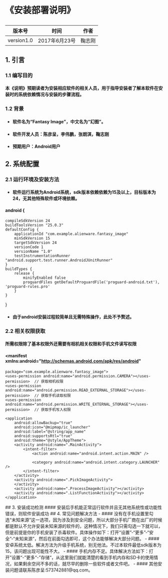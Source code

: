 # 《安装部署说明》
## 
版本号 | 时间 | 作者
---|--- | ---
version1.0 | 2017年6月23号 | 鞠志刚
## 1. 引言
### 1.1 编写目的
#### 本《说明》预期读者为安装相应软件的相关人员，用于指导安装者了解本软件在安装时的系统依赖情况与安装的步骤流程。
### 1.2 背景
- #### 软件名为“Fantasy Image”，中文名为“幻图”。
- #### 软件开发人员：陈彦呈，李伟鹏，张朗淇，鞠志刚
- #### 预期用户：Android用户
## 2. 系统配置
### 2.1 运行环境及安装方法
- ####  软件运行系统为Android系统，sdk版本依赖依赖为15及以上，目标版本为24，无其他特殊软件或环境依赖。
#### android {
    compileSdkVersion 24
    buildToolsVersion "25.0.3"
    defaultConfig {
        applicationId "com.example.alienware.fantasy_image"
        minSdkVersion 15
        targetSdkVersion 24
        versionCode 1
        versionName "1.0"
        testInstrumentationRunner "android.support.test.runner.AndroidJUnitRunner"
    }
    buildTypes {
        release {
            minifyEnabled false
            proguardFiles getDefaultProguardFile('proguard-android.txt'), 'proguard-rules.pro'
        }
    }
}
- #### 由于android安装过程较简单且无需特殊操作，此处不予赘述。
### 2.2 相关权限获取
#### 所需权限除了基本权限外还需要有相机相关权限和手机文件读写权限
#### <manifest xmlns:android="http://schemas.android.com/apk/res/android"
    package="com.example.alienware.fantasy_image">
    <uses-permission android:name="android.permission.CAMERA"></uses-permission>  // 获取相机权限
    <uses-permission android:name="android.permission.READ_EXTERNAL_STORAGE"></uses-permission>  // 获取手机读取权限
    <uses-permission android:name="android.permission.WRITE_EXTERNAL_STORAGE"></uses-permission>  // 获取手机写入权限

    <application
        android:allowBackup="true"
        android:icon="@mipmap/ic_launcher"
        android:label="@string/app_name"
        android:supportsRtl="true"
        android:theme="@style/AppTheme">
        <activity android:name=".MainActivity">
            <intent-filter>
                <action android:name="android.intent.action.MAIN" />

                <category android:name="android.intent.category.LAUNCHER" />
            </intent-filter>
        </activity>
        <activity android:name=".PickImageActivity">
        </activity>
        <activity android:name=".ProcessImageActivity"></activity>
        <activity android:name=".ListFunctionActivity"></activity>
    </application>

</manifest>
## 3. 安装成功检测
#### 安装后手机能正常运行软件并且无其他系统性或功能性错误，则软件安装成功
## 4. 常见问题解决方法
- #### 没有在手机设置里勾选“未知来源”这一选项，因为涉及到安全问题，所以大部分手机厂商在出厂的时候都是默认不允许安装未知来源的软件的，这种情况下，我们只需勾选一下就可以，但是前提是你的手机安装了杀毒软件。具体操作如下：打开“设置”-“更多”-“安全”-“未知来源”，然后在前面勾选即可，这个办法能够解决大部分问题。
- #### 安卓系统太低。解决方法为升级手机系统，别无他法。不过本软件最低sdk版本为15，该问题出现可能性不大。
- #### 手机内存不足。具体解决方法如下：打开”设置“-”更多“-”存储“，从这里我们就能清楚的看到手机内存和SD卡的使用情况，如果剩余空间不多的话，就尽早的删除一些软件或者文件吧。
- #### 其他安装问题请联系陈彦呈:573742881@qq.com。